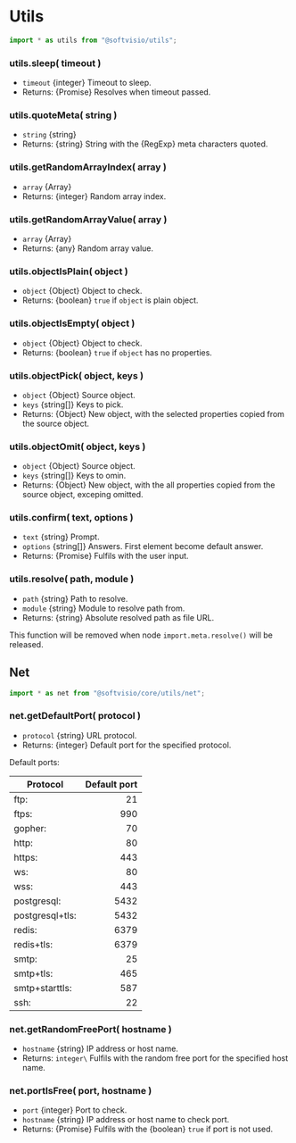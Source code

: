 # Utils

```javascript
import * as utils from "@softvisio/utils";
```

### utils.sleep( timeout )

- `timeout` {integer} Timeout to sleep.
- Returns: {Promise} Resolves when timeout passed.

### utils.quoteMeta( string )

- `string` {string}
- Returns: {string} String with the {RegExp} meta characters quoted.

### utils.getRandomArrayIndex( array )

- `array` {Array}
- Returns: {integer} Random array index.

### utils.getRandomArrayValue( array )

- `array` {Array}
- Returns: {any} Random array value.

### utils.objectIsPlain( object )

- `object` {Object} Object to check.
- Returns: {boolean} `true` if `object` is plain object.

### utils.objectIsEmpty( object )

- `object` {Object} Object to check.
- Returns: {boolean} `true` if `object` has no properties.

### utils.objectPick( object, keys )

- `object` {Object} Source object.
- `keys` {string\[]} Keys to pick.
- Returns: {Object} New object, with the selected properties copied from the source object.

### utils.objectOmit( object, keys )

- `object` {Object} Source object.
- `keys` {string\[]} Keys to omin.
- Returns: {Object} New object, with the all properties copied from the source object, exceping omitted.

### utils.confirm( text, options )

- `text` {string} Prompt.
- `options` {string\[]} Answers. First element become default answer.
- Returns: {Promise} Fulfils with the user input.

### utils.resolve( path, module )

- `path` {string} Path to resolve.
- `module` {string} Module to resolve path from.
- Returns: {string} Absolute resolved path as file URL.

This function will be removed when node `import.meta.resolve()` will be released.

## Net

```javascript
import * as net from "@softvisio/core/utils/net";
```

### net.getDefaultPort( protocol )

- `protocol` {string} URL protocol.
- Returns: {integer} Default port for the specified protocol.

Default ports:

| Protocol        | Default port |
| --------------- | -----------: |
| ftp:            |           21 |
| ftps:           |          990 |
| gopher:         |           70 |
| http:           |           80 |
| https:          |          443 |
| ws:             |           80 |
| wss:            |          443 |
| postgresql:     |         5432 |
| postgresql+tls: |         5432 |
| redis:          |         6379 |
| redis+tls:      |         6379 |
| smtp:           |           25 |
| smtp+tls:       |          465 |
| smtp+starttls:  |          587 |
| ssh:            |           22 |

### net.getRandomFreePort( hostname )

- `hostname` {string} IP address or host name.
- Returns: `integer\` Fulfils with the random free port for the specified host name.

### net.portIsFree( port, hostname )

- `port` {integer} Port to check.
- `hostname` {string} IP address or host name to check port.
- Returns: {Promise} Fulfils with the {boolean} `true` if port is not used.
